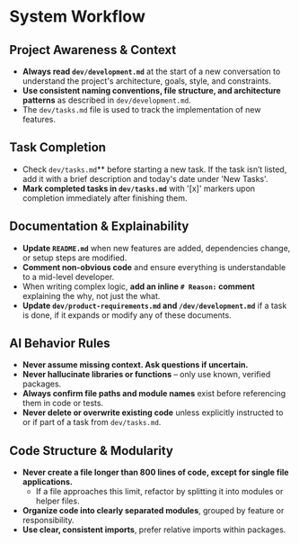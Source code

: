 # System Workflow

## Project Awareness & Context

- **Always read `dev/development.md`** at the start of a new conversation to understand the project's architecture, goals, style, and constraints.
- **Use consistent naming conventions, file structure, and architecture patterns** as described in `dev/development.md`.
- The `dev/tasks.md` file is used to track the implementation of new features.

## Task Completion

- Check `dev/tasks.md`** before starting a new task. If the task isn’t listed, add it with a brief description and today's date under 'New Tasks'.
- **Mark completed tasks in `dev/tasks.md`** with '[x]' markers upon completion immediately after finishing them.

## Documentation & Explainability

- **Update `README.md`** when new features are added, dependencies change, or setup steps are modified.
- **Comment non-obvious code** and ensure everything is understandable to a mid-level developer.
- When writing complex logic, **add an inline `# Reason:` comment** explaining the why, not just the what.
- **Update `dev/product-requirements.md` and `/dev/development.md`** if a task is done, if it expands or modify any of these documents.

## AI Behavior Rules

- **Never assume missing context. Ask questions if uncertain.**
- **Never hallucinate libraries or functions** – only use known, verified packages.
- **Always confirm file paths and module names** exist before referencing them in code or tests.
- **Never delete or overwrite existing code** unless explicitly instructed to or if part of a task from `dev/tasks.md`.

## Code Structure & Modularity

- **Never create a file longer than 800 lines of code, except for single file applications.**
    - If a file approaches this limit, refactor by splitting it into modules or helper files.
- **Organize code into clearly separated modules**, grouped by feature or responsibility.
- **Use clear, consistent imports**, prefer relative imports within packages.
